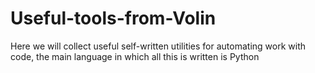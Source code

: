 # Useful-tools-from-Volin
Here we will collect useful self-written utilities for automating work with code, the main language in which all this is written is Python
